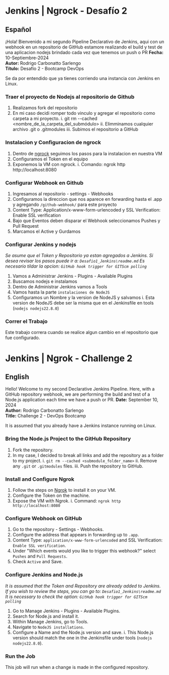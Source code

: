 # Jenkins | Ngrock - Desafío 2

## Español

¡Hola! Bienvenido a mi segundo Pipeline Declarativo de Jenkins, aqui con un webhook en un repositorio de GitHub estamore realizando el build y test de una aplicacion nodejs brindado cada vez que tenemos un push o PR
**Fecha:** 10-Septiembre-2024  
**Autor:** Rodrigo Carbonatto Sarlengo  
**Título:** Desafío 2 - Bootcamp DevOps

Se da por entendido que ya tienes corriendo una instancia con Jenkins en Linux.


### Traer el proyecto de Nodejs al repositorio de Github
1. Realizamos fork del repositorio
2. En mi caso decidi romper todo vinculo y agregar el repositorio como carpeta a mi proyecto.
    i. git rm --cached <nombre_de_la_carpeta_del_submódulo>
    ii. Elimminamos cualquier archivo .git o .gitmodules
    iii. Subimos el repositorio a GitHub

### Instalacion y Configuracion de ngrock
1. Dentro de [ngrock](https://ngrok.com/) seguimos los pasos para la instalacion en nuestra VM
2. Configuramos el Token en el equipo
3. Exponemos la VM con ngrock. 
    i. Comando: ngrok http http://localhost:8080

### Configurar Webhook en Github
1. Ingresamos al repositorio - settings - Webhooks 
2. Configuramos la direccion que nos aparece en forwarding hasta el .app y agregando `/github-webhook/` para este proyecto
3. Content Type: Application/x-www-form-urlencoded y SSL Verification: Enable SSL verification
4. Bajo que Eventos deben disparar el Webhook seleccionamos Pushes y Pull Request
5. Marcamos el Active y Gurdamos

### Configurar Jenkins y nodejs
*Se asume que el Token y Repositorio ya estan agregados a Jenkins. Si desea revisar los pasos puede ir a: `Desafio1_Jenkins\readme.md`*
*Es necesario tildar la opcion: `GitHub hook trigger for GITScm polling`*
1. Vamos a Administrar Jenkins - Plugins - Available Plugins
2. Buscamos nodejs e instalamos
3. Dentro de Administrar Jenkins vamos a Tools
4. Vamos hasta la parte `instalaciones de NodeJS`
5. Configuramos un Nombre y la version de NodeJS y salvamos
    i. Esta version de NodeJS debe ser la misma que en el Jenkinsfile en tools (`nodejs nodejs22.8.0`)

### Correr el Trabajo
Este trabajo correra cuando se realice algun cambio en el repositorio que fue configurado. 



# Jenkins | Ngrok - Challenge 2

## English

Hello! Welcome to my second Declarative Jenkins Pipeline. Here, with a GitHub repository webhook, we are performing the build and test of a Node.js application each time we have a push or PR.
**Date:** September 10, 2024  
**Author:** Rodrigo Carbonatto Sarlengo  
**Title:** Challenge 2 - DevOps Bootcamp

It is assumed that you already have a Jenkins instance running on Linux.

### Bring the Node.js Project to the GitHub Repository
1. Fork the repository.
2. In my case, I decided to break all links and add the repository as a folder to my project.
    i. `git rm --cached <submodule_folder_name>`
    ii. Remove any `.git` or `.gitmodules` files.
    iii. Push the repository to GitHub.

### Install and Configure Ngrok
1. Follow the steps on [Ngrok](https://ngrok.com/) to install it on your VM.
2. Configure the Token on the machine.
3. Expose the VM with Ngrok.
    i. Command: `ngrok http http://localhost:8080`

### Configure Webhook on GitHub
1. Go to the repository - Settings - Webhooks.
2. Configure the address that appears in forwarding up to `.app`.
3. Content Type: `application/x-www-form-urlencoded` and SSL Verification: `Enable SSL verification`.
4. Under "Which events would you like to trigger this webhook?" select `Pushes` and `Pull Requests`.
5. Check `Active` and Save.

### Configure Jenkins and Node.js
*It is assumed that the Token and Repository are already added to Jenkins. If you wish to review the steps, you can go to: `Desafio1_Jenkins\readme.md`*  
*It is necessary to check the option: `GitHub hook trigger for GITScm polling`*  
1. Go to Manage Jenkins - Plugins - Available Plugins.
2. Search for Node.js and install it.
3. Within Manage Jenkins, go to Tools.
4. Navigate to `NodeJS installations`.
5. Configure a Name and the Node.js version and save.
    i. This Node.js version should match the one in the Jenkinsfile under tools (`nodejs nodejs22.8.0`).

### Run the Job
This job will run when a change is made in the configured repository.
